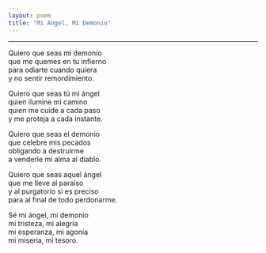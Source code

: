 ```yaml
---
layout: poem
title: "Mi Angel, Mi Demonio"
---
```


-----

Quiero que seas mi demonio<br>
que me quemes en tu infierno<br>
para odiarte cuando quiera<br>
y no sentir remordimiento.


Quiero que seas tú mi ángel<br>
quien ilumine mi camino<br>
quien me cuide a cada paso<br>
y me proteja a cada instante.


Quiero que seas el demonio<br>
que celebre mis pecados<br>
obligando a destruirme<br>
a venderle mi alma al diablo.


Quiero que seas aquel ángel<br>
que me lleve al paraíso<br>
y al purgatorio si es preciso<br>
para al final de todo perdonarme.


Sé mi ángel, mi demonio<br>
mi tristeza, mi alegría<br>
mi esperanza, mi agonía<br>
mi miseria, mi tesoro.
